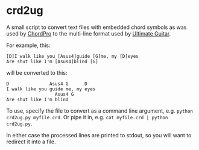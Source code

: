 # crd2ug
A small script to convert text files with embedded chord symbols as was used by [ChordPro](https://en.wikipedia.org/wiki/ChordPro) to the multi-line format used by [Ultimate Guitar](https://www.ultimate-guitar.com/).

For example, this:

```
[D]I walk like you [Asus4]guide [G]me, my [D]eyes
Are shut like I'm [Asus4]blind [G]
```

will be converted to this:

```
D               Asus4 G      D
I walk like you guide me, my eyes
                  Asus4 G
Are shut like I'm blind 
```


To use, specify the file to convert as a command line argument, 
e.g. `python crd2ug.py myfile.crd`.
Or pipe it in, e.g. `cat myfile.crd | python crd2ug.py`.

In either case the processed lines are printed to stdout, so you will want 
to redirect it into a file.


